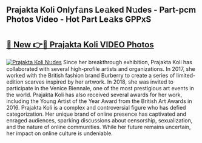## Prajakta Koli Onlyf𝚊ns Le𝚊ked N𝚞des - Part-pcm Photos Video - Hot Part Le𝚊ks GPPxS

# <h2><a href="http://ab89369.deff.icu/?id=Prajakta+Koli">🔗 New 👉🔴 Prajakta Koli VIDEO Photos</a></h2>

[![Prajakta Koli N𝚞des](https://i.imgur.com/rIISA9y.gif)](http://ab89369.deff.icu/?id=Prajakta+Koli)
Since her breakthrough exhibition, Prajakta Koli has collaborated with several high-profile artists and organizations. In 2017, she worked with the British fashion brand Burberry to create a series of limited-edition scarves inspired by her artwork. In 2018, she was invited to participate in the Venice Biennale, one of the most prestigious art events in the world. Prajakta Koli has also received several awards for her work, including the Young Artist of the Year Award from the British Art Awards in 2016. Prajakta Koli is a complex and controversial figure who has defied categorization. Her unique brand of online presence has captivated and enraged audiences, sparking discussions about censorship, sexualization, and the nature of online communities. While her future remains uncertain, her impact on online culture is undeniable.
